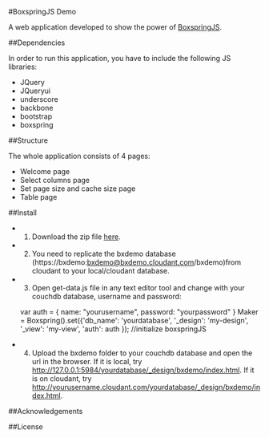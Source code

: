 #BoxspringJS Demo

A web application developed to show the power of [BoxspringJS](https://github.com/rranauro/boxspringjs).

##Dependencies

In order to run this application, you have to include the following JS libraries:

* JQuery 
* JQueryui
* underscore
* backbone
* bootstrap
* boxspring

##Structure

The whole application consists of 4 pages:

* Welcome page
* Select columns page
* Set page size and cache size page
* Table page

##Install

* 1. Download the zip file [here](http://michael0401.cloudant.com/bxdemo/_design/bxdemo/bxdemo.zip).
* 2. You need to replicate the bxdemo database (https://bxdemo:bxdemo@bxdemo.cloudant.com/bxdemo)from cloudant to your local/cloudant database.
* 3. Open get-data.js file in any text editor tool and change with your couchdb database, username and password: 

	var auth = { name: "yourusername", password: "yourpassword" } 
	Maker = Boxspring().set({'db_name': 'yourdatabase', '_design': 'my-design', '_view': 'my-view', 'auth': auth });  //initialize boxspringJS

* 4. Upload the bxdemo folder to your couchdb database and open the url in the browser. If it is local, try http://127.0.0.1:5984/yourdatabase/_design/bxdemo/index.html. If it is on cloudant, try http://yourusername.cloudant.com/yourdatabase/_design/bxdemo/index.html.	

##Acknowledgements

##License


        
     


    
